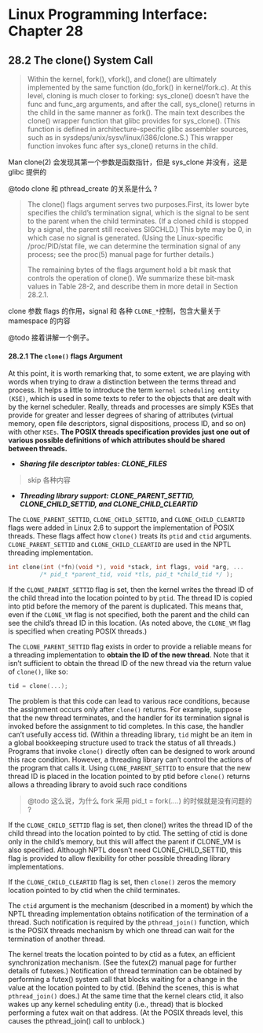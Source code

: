 # Linux Programming Interface: Chapter 28


## 28.2 The clone() System Call

> Within the kernel, fork(), vfork(), and clone() are ultimately implemented by the
same function (do_fork() in kernel/fork.c). At this level, cloning is much closer
to forking: sys_clone() doesn’t have the func and func_arg arguments, and after
the call, sys_clone() returns in the child in the same manner as fork(). The main
text describes the clone() wrapper function that glibc provides for sys_clone().
(This function is defined in architecture-specific glibc assembler sources, such
as in sysdeps/unix/sysv/linux/i386/clone.S.) This wrapper function invokes
func after sys_clone() returns in the child.

Man clone(2) 会发现其第一个参数是函数指针，但是 sys_clone 并没有，这是 glibc 提供的


@todo clone 和 pthread_create 的关系是什么 ?

> The clone() flags argument serves two purposes.First, its lower byte specifies the
child’s termination signal, which is the signal to be sent to the parent when the child
terminates. (If a cloned child is stopped by a signal, the parent still receives SIGCHLD.)
This byte may be 0, in which case no signal is generated. (Using the Linux-specific
/proc/PID/stat file, we can determine the termination signal of any process; see the
proc(5) manual page for further details.)
> 
> The remaining bytes of the flags argument hold a bit mask that controls the operation of clone(). We summarize these bit-mask values in Table 28-2, and describe
them in more detail in Section 28.2.1.

clone 参数 flags 的作用，signal 和 各种 `CLONE_*`控制，包含大量关于 mamespace 的内容

@todo 接着讲解一个例子。

#### 28.2.1 The `clone()` flags Argument

At this point, it is worth remarking that, to some extent, we are playing with
words when trying to draw a distinction between the terms thread and process. It
helps a little to introduce the term `kernel scheduling entity (KSE)`, which is used in
some texts to refer to the objects that are dealt with by the kernel scheduler. Really,
threads and processes are simply KSEs that provide for greater and lesser degrees
of sharing of attributes (virtual memory, open file descriptors, signal dispositions,
process ID, and so on) with other `KSEs`. **The POSIX threads specification provides
just one out of various possible definitions of which attributes should be shared
between threads.**

* ***Sharing file descriptor tables: CLONE_FILES***
> skip 各种内容

* ***Threading library support: CLONE_PARENT_SETTID, CLONE_CHILD_SETTID, and CLONE_CHILD_CLEARTID***

The `CLONE_PARENT_SETTID`, `CLONE_CHILD_SETTID`, and `CLONE_CHILD_CLEARTID` flags were
added in Linux 2.6 to support the implementation of POSIX threads. These flags
affect how `clone()` treats its `ptid` and `ctid` arguments. `CLONE_PARENT_SETTID` and
`CLONE_CHILD_CLEARTID` are used in the NPTL threading implementation.

```c
int clone(int (*fn)(void *), void *stack, int flags, void *arg, ...
         /* pid_t *parent_tid, void *tls, pid_t *child_tid */ );
```

If the `CLONE_PARENT_SETTID` flag is set, then the kernel writes the thread ID of the
child thread into the location pointed to by `ptid`. The thread ID is copied into ptid
before the memory of the parent is duplicated. This means that, even if the `CLONE_VM`
flag is not specified, both the parent and the child can see the child’s thread ID in
this location. (As noted above, the `CLONE_VM` flag is specified when creating POSIX threads.)

The `CLONE_PARENT_SETTID` flag exists in order to provide a reliable means for a
threading implementation to **obtain the ID of the new thread**.
Note that it isn’t sufficient to obtain the thread ID of the new thread via the return value of `clone()`, like so:

```c
tid = clone(...);
```

The problem is that this code can lead to various race conditions, because the
assignment occurs only after `clone()` returns. For example, suppose that the new
thread terminates, and the handler for its termination signal is invoked before the
assignment to tid completes. In this case, the handler can’t usefully access tid.
(Within a threading library, `tid` might be an item in a global bookkeeping structure
used to track the status of all threads.) Programs that invoke `clone()` directly often
can be designed to work around this race condition. However, a threading library
can’t control the actions of the program that calls it. Using `CLONE_PARENT_SETTID` to
ensure that the new thread ID is placed in the location pointed to by ptid before
`clone()` returns allows a threading library to avoid such race conditions
> @todo 这么说，为什么 fork 采用 pid_t  = fork(....) 的时候就是没有问题的 ?

If the `CLONE_CHILD_SETTID` flag is set, then clone() writes the thread ID of the child
thread into the location pointed to by ctid. The setting of ctid is done only in the
child’s memory, but this will affect the parent if CLONE_VM is also specified. Although
NPTL doesn’t need CLONE_CHILD_SETTID, this flag is provided to allow flexibility for
other possible threading library implementations.

If the `CLONE_CHILD_CLEARTID` flag is set, then `clone()` zeros the memory location 
pointed to by ctid when the child terminates.

The `ctid` argument is the mechanism (described in a moment) by which the
NPTL threading implementation obtains notification of the termination of a
thread. Such notification is required by the `pthread_join()` function, which is the
POSIX threads mechanism by which one thread can wait for the termination of
another thread.

The kernel treats the location pointed to by ctid as a futex, an efficient synchronization mechanism. (See the futex(2) manual page for further details of futexes.)
Notification of thread termination can be obtained by performing a futex() system
call that blocks waiting for a change in the value at the location pointed to by ctid.
(Behind the scenes, this is what `pthread_join()` does.) At the same time that the kernel
clears ctid, it also wakes up any kernel scheduling entity (i.e., thread) that is blocked
performing a futex wait on that address. (At the POSIX threads level, this causes
the pthread_join() call to unblock.)
